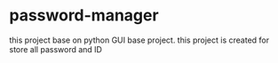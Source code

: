 # password-manager
this project base on python GUI base project.  this project is created for store all password and ID
